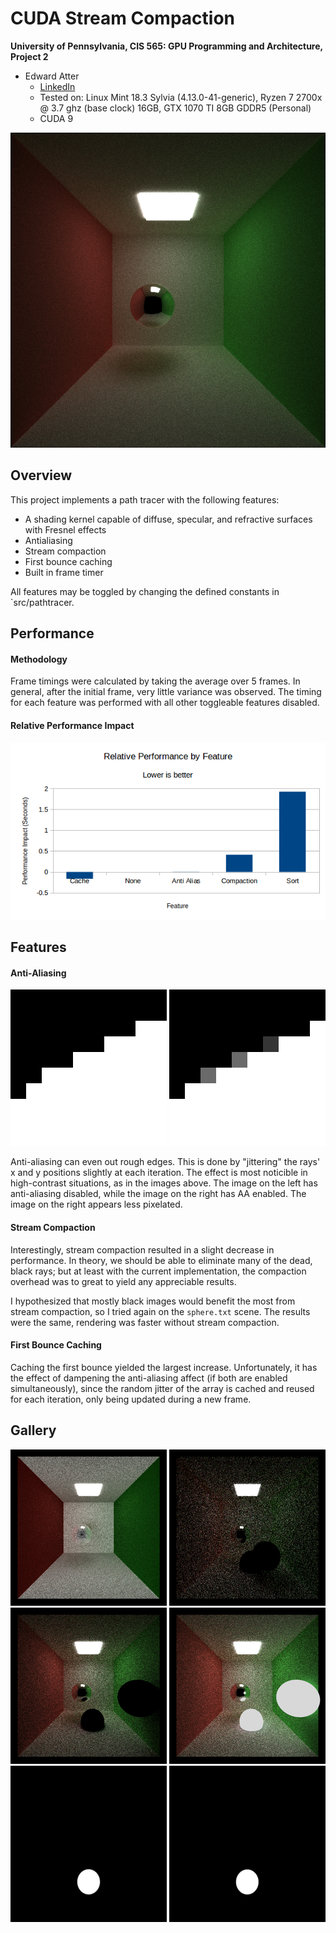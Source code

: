 CUDA Stream Compaction
======================

**University of Pennsylvania, CIS 565: GPU Programming and Architecture, Project 2**

* Edward Atter
  * [LinkedIn](https://www.linkedin.com/in/atter/)
  * Tested on: Linux Mint 18.3 Sylvia (4.13.0-41-generic), Ryzen 7 2700x @ 3.7 ghz (base clock) 16GB, GTX 1070 TI 8GB GDDR5 (Personal)
  * CUDA 9

![](img/intro.png)

## Overview

This project implements a path tracer with the following features:
 - A shading kernel capable of diffuse, specular, and refractive surfaces with Fresnel effects
 - Antialiasing
 - Stream compaction
 - First bounce caching
 - Built in frame timer

All features may be toggled by changing the defined constants in `src/pathtracer.

## Performance


#### Methodology

Frame timings were calculated by taking the average over 5 frames. In general, after the initial frame, very little variance was observed. The timing for each feature was performed with all other toggleable features disabled.

#### Relative Performance Impact

![](img/relative-performance.png)

## Features

#### Anti-Aliasing

![](img/circle-no-aa.png) ![](img/circle-with-aa.png)

Anti-aliasing can even out rough edges. This is done by "jittering" the rays' x and y positions slightly at each iteration. The effect is most noticible in high-contrast situations, as in the images above. The image on the left has anti-aliasing disabled, while the image on the right has AA enabled. The image on the right appears less pixelated. 

#### Stream Compaction
Interestingly, stream compaction resulted in a slight decrease in performance. In theory, we should be able to eliminate many of the dead, black rays; but at least with the current implementation, the compaction overhead was to great to yield any appreciable results.

I hypothesized that mostly black images would benefit the most from stream compaction, so I tried again on the `sphere.txt` scene. The results were the same, rendering was faster without stream compaction.

#### First Bounce Caching
Caching the first bounce yielded the largest increase. Unfortunately, it has the effect of dampening the anti-aliasing affect (if both are enabled simultaneously), since the random jitter of the array is cached and reused for each iteration, only being updated during a new frame. 

## Gallery

![](img/g1.png) ![](img/g2.png)
![](img/g3.png) ![](img/g4.png)
![](img/g5.png) ![](img/g6.png)
